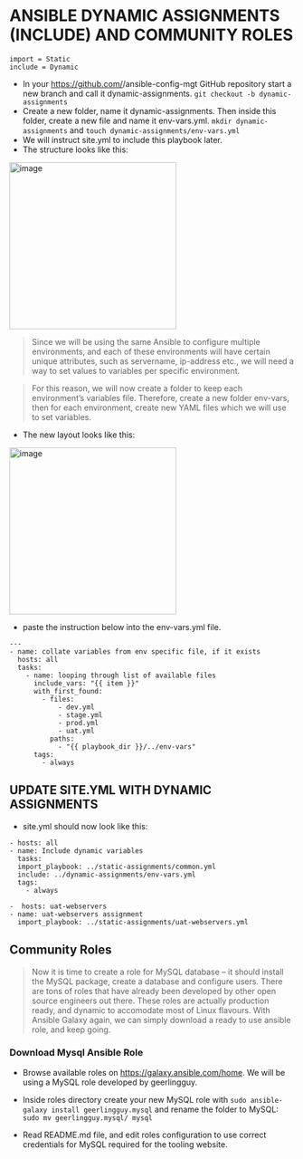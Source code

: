 # ANSIBLE DYNAMIC ASSIGNMENTS (INCLUDE) AND COMMUNITY ROLES
```
import = Static
include = Dynamic
```

- In your https://github.com/<your-name>/ansible-config-mgt GitHub repository start a new branch and call it dynamic-assignments.
`git checkout -b dynamic-assignments`
- Create a new folder, name it dynamic-assignments. Then inside this folder, create a new file and name it env-vars.yml. 
`mkdir dynamic-assignments` and `touch dynamic-assignments/env-vars.yml`
- We will instruct site.yml to include this playbook later.
- The structure looks like this:

<img width="295" alt="image" src="https://github.com/JendyJasper/Darey.io-Devops/assets/29708657/780ff4cd-e099-4795-8b4d-61563f2707af">

> Since we will be using the same Ansible to configure multiple environments, and each of these environments will have certain unique attributes, such as servername, ip-address etc., we will need a way to set values to variables per specific environment.

> For this reason, we will now create a folder to keep each environment’s variables file. Therefore, create a new folder env-vars, then for each environment, create new YAML files which we will use to set variables.

- The new layout looks like this:

<img width="295" alt="image" src="https://github.com/JendyJasper/Darey.io-Devops/assets/29708657/56b59825-447a-4505-af93-d4a38b67c96d">

- paste the instruction below into the env-vars.yml file.
```
---
- name: collate variables from env specific file, if it exists
  hosts: all
  tasks:
    - name: looping through list of available files
      include_vars: "{{ item }}"
      with_first_found:
        - files:
            - dev.yml
            - stage.yml
            - prod.yml
            - uat.yml
          paths:
            - "{{ playbook_dir }}/../env-vars"
      tags:
        - always
```

## UPDATE SITE.YML WITH DYNAMIC ASSIGNMENTS

- site.yml should now look like this:

```
- hosts: all
- name: Include dynamic variables 
  tasks:
  import_playbook: ../static-assignments/common.yml 
  include: ../dynamic-assignments/env-vars.yml
  tags:
    - always

-  hosts: uat-webservers
- name: uat-webservers assignment
  import_playbook: ../static-assignments/uat-webservers.yml
```

## Community Roles
> Now it is time to create a role for MySQL database – it should install the MySQL package, create a database and configure users. There are tons of roles that have already been developed by other open source engineers out there. These roles are actually production ready, and dynamic to accomodate most of Linux flavours. With Ansible Galaxy again, we can simply download a ready to use ansible role, and keep going.

### Download Mysql Ansible Role

- Browse available roles on https://galaxy.ansible.com/home. We will be using a MySQL role developed by geerlingguy.
- Inside roles directory create your new MySQL role with `sudo ansible-galaxy install geerlingguy.mysql` and rename the folder to MySQL:
`sudo mv geerlingguy.mysql/ mysql`

- Read README.md file, and edit roles configuration to use correct credentials for MySQL required for the tooling website.






